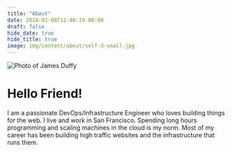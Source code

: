 ```yaml
---
title: "About"
date: 2018-01-08T12:46:19-08:00
draft: false
hide_date: true
hide_title: true
image: img/content/about/self-3-small.jpg
---
```


![Photo of James Duffy](/img/content/about/self-3-small.png)

# Hello Friend!

I am a passionate DevOps/Infrastructure Engineer who loves building things for the web. I live and work in San Francisco. Spending long hours programming and scaling machines in the cloud is my norm. Most of my career has been building high traffic websites and the infrastructure that runs them.
